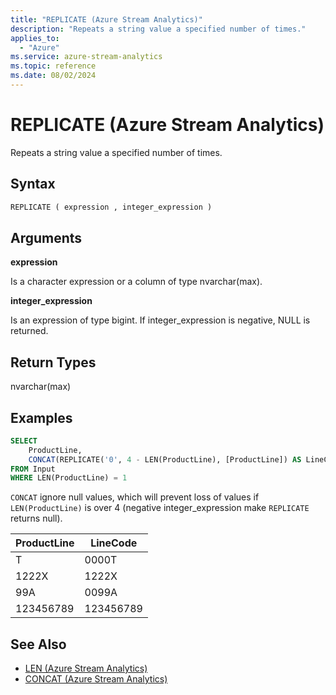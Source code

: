 ```yaml
---
title: "REPLICATE (Azure Stream Analytics)"
description: "Repeats a string value a specified number of times."
applies_to:
  - "Azure"
ms.service: azure-stream-analytics
ms.topic: reference
ms.date: 08/02/2024
---
```


# REPLICATE (Azure Stream Analytics)

Repeats a string value a specified number of times.

## Syntax

```SQL
REPLICATE ( expression , integer_expression )
```

## Arguments

**expression**

Is a character expression or a column of type nvarchar(max).

**integer_expression**

Is an expression of type bigint. If integer_expression is negative, NULL is returned.

## Return Types

nvarchar(max)

## Examples

```SQL
SELECT
    ProductLine,
    CONCAT(REPLICATE('0', 4 - LEN(ProductLine), [ProductLine]) AS LineCode
FROM Input
WHERE LEN(ProductLine) = 1
```

`CONCAT` ignore null values, which will prevent loss of values if `LEN(ProductLine)` is over 4 (negative integer_expression make `REPLICATE` returns null).

|ProductLine|LineCode|
|-|-|
|T|0000T|
|1222X|1222X|
|99A|0099A|
|123456789|123456789|

## See Also

- [LEN (Azure Stream Analytics)](len-azure-stream-analytics.md)
- [CONCAT (Azure Stream Analytics)](concat-azure-stream-analytics.md)

